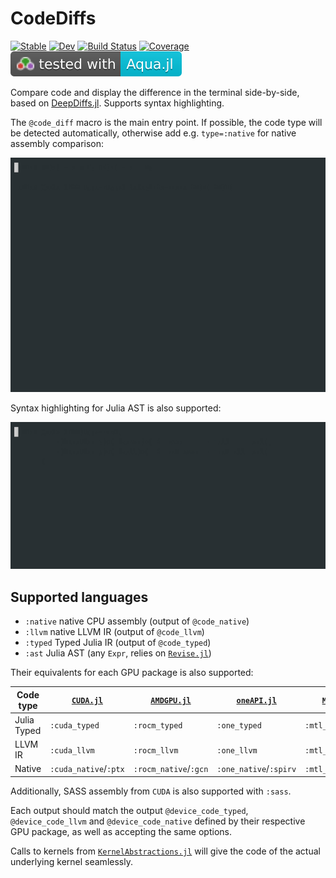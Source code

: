 # CodeDiffs

[![Stable](https://img.shields.io/badge/docs-stable-blue.svg)](https://Keluaa.github.io/CodeDiffs.jl/stable/)
[![Dev](https://img.shields.io/badge/docs-dev-blue.svg)](https://Keluaa.github.io/CodeDiffs.jl/dev/)
[![Build Status](https://github.com/Keluaa/CodeDiffs.jl/actions/workflows/CI.yml/badge.svg?branch=main)](https://github.com/Keluaa/CodeDiffs.jl/actions/workflows/CI.yml?query=branch%3Amain)
[![Coverage](https://codecov.io/gh/Keluaa/CodeDiffs.jl/branch/main/graph/badge.svg)](https://codecov.io/gh/Keluaa/CodeDiffs.jl)
[![Aqua](https://raw.githubusercontent.com/JuliaTesting/Aqua.jl/master/badge.svg)](https://github.com/JuliaTesting/Aqua.jl)

Compare code and display the difference in the terminal side-by-side, based on
[DeepDiffs.jl](https://github.com/ssfrr/DeepDiffs.jl).
Supports syntax highlighting.

The `@code_diff` macro is the main entry point. If possible, the code type will be
detected automatically, otherwise add e.g. `type=:native` for native assembly comparison:

![](assets/basic_usage.gif)

Syntax highlighting for Julia AST is also supported:

![](assets/ast_diff.gif)

## Supported languages

- `:native` native CPU assembly (output of `@code_native`)
- `:llvm` native LLVM IR (output of `@code_llvm`)
- `:typed` Typed Julia IR (output of `@code_typed`)
- `:ast` Julia AST (any `Expr`, relies on [`Revise.jl`](https://github.com/timholy/Revise.jl))

Their equivalents for each GPU package is also supported:

| Code type   | [`CUDA.jl`](https://github.com/JuliaGPU/CUDA.jl) | [`AMDGPU.jl`](https://github.com/JuliaGPU/AMDGPU.jl) | [`oneAPI.jl`](https://github.com/JuliaGPU/oneAPI.jl) | [`Metal.jl`](https://github.com/JuliaGPU/Metal.jl) |
|-------------|-----------------------|-----------------------|------------------------|----------------------|
| Julia Typed | `:cuda_typed`         | `:rocm_typed`         | `:one_typed`           | `:mtl_typed`         |
| LLVM IR     | `:cuda_llvm`          | `:rocm_llvm`          | `:one_llvm`            | `:mtl_llvm`          |
| Native	  | `:cuda_native`/`:ptx` | `:rocm_native`/`:gcn` | `:one_native`/`:spirv` | `:mtl_native`/`:agx` |

Additionally, SASS assembly from `CUDA` is also supported with `:sass`.

Each output should match the output `@device_code_typed`, `@device_code_llvm` and `@device_code_native`
defined by their respective GPU package, as well as accepting the same options.

Calls to kernels from [`KernelAbstractions.jl`](https://github.com/JuliaGPU/KernelAbstractions.jl)
will give the code of the actual underlying kernel seamlessly.
